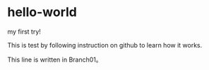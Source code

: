 # hello-world
my first try!

This is test by following instruction on github to learn how it works.

This line is written in Branch01。
